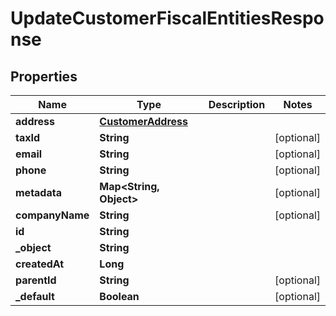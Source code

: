

# UpdateCustomerFiscalEntitiesResponse


## Properties

| Name | Type | Description | Notes |
|------------ | ------------- | ------------- | -------------|
|**address** | [**CustomerAddress**](CustomerAddress.md) |  |  |
|**taxId** | **String** |  |  [optional] |
|**email** | **String** |  |  [optional] |
|**phone** | **String** |  |  [optional] |
|**metadata** | **Map&lt;String, Object&gt;** |  |  [optional] |
|**companyName** | **String** |  |  [optional] |
|**id** | **String** |  |  |
|**_object** | **String** |  |  |
|**createdAt** | **Long** |  |  |
|**parentId** | **String** |  |  [optional] |
|**_default** | **Boolean** |  |  [optional] |



